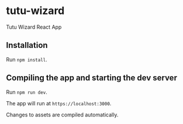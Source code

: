 # tutu-wizard
Tutu Wizard React App

## Installation

Run `npm install`.

## Compiling the app and starting the dev server

Run `npm run dev`.

The app will run at `https://localhost:3000`.

Changes to assets are compiled automatically.